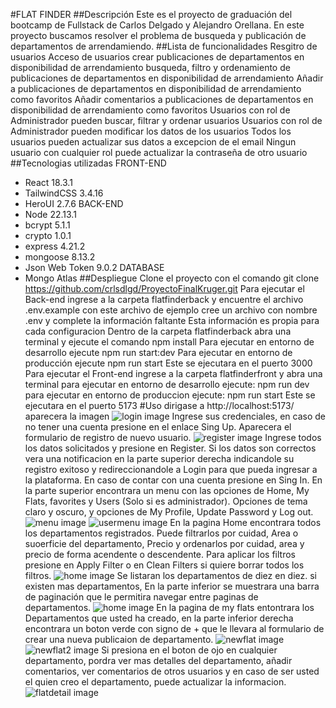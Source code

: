 #FLAT FINDER
##Descripción
Este es el proyecto de graduación del bootcamp de Fullstack de Carlos Delgado y Alejandro Orellana.
En este proyecto buscamos resolver el problema de busqueda y publicación de departamentos de arrendamiendo.
##Lista de funcionalidades
Resgitro de usuarios
Acceso de usuarios
crear publicaciones de departamentos en disponibilidad de arrendamiento
busqueda, filtro y ordenamiento de publicaciones de departamentos en disponibilidad de arrendamiento
Añadir a publicaciones de departamentos en disponibilidad de arrendamiento como favoritos
Añadir comentarios a publicaciones de departamentos en disponibilidad de arrendamiento como favoritos
Usuarios con rol de Administrador pueden buscar, filtrar y ordenar usuarios
Usuarios con rol de Administrador pueden modificar los datos de los usuarios
Todos los usuarios pueden actualizar sus datos a excepcion de el email
Ningun usuario con cualquier rol puede actualizar la contraseña de otro usuario
##Tecnologias utilizadas
FRONT-END
- React 18.3.1
- TailwindCSS 3.4.16
- HeroUI 2.7.6
BACK-END
- Node 22.13.1
- bcrypt 5.1.1
- crypto 1.0.1
- express 4.21.2
- mongoose 8.13.2
- Json Web Token 9.0.2
DATABASE
- Mongo Atlas
##Despliegue
Clone el proyecto con el comando
git clone https://github.com/crlsdlgd/ProyectoFinalKruger.git
Para ejecutar el Back-end ingrese a la carpeta flatfinderback y encuentre el archivo .env.example
con este archivo de ejemplo cree un archivo con nombre .env y complete la información faltante
Esta información es propia para cada configuracion
Dentro de la carpeta flatfinderback abra una terminal y ejecute el comando
npm install
Para ejecutar en entorno de desarrollo ejecute
npm run start:dev
Para ejecutar en entorno de producción ejecute
npm run start
Este se ejecutara en el puerto 3000
Para ejecutar el Front-end ingrese a la carpeta flatfinderfront y abra una terminal 
para ejecutar en entorno de desarrollo ejecute:
npm run dev
para ejecutar en entorno de produccion ejecute:
npm run start
Este se ejecutara en el puerto 5173
#Uso
dirigase a http://localhost:5173/
aparecera la imagen
![login image](flatfinderfront/public/assets/login.png)
Ingrese sus credenciales, en caso de no tener una cuenta presione en el enlace Sing Up.
Aparecera el formulario de registro de nuevo usuario.
![register image](flatfinderfront/public/assets/register.png)
Ingrese todos los datos solicitados y presione en Register. Si los datos son correctos vera una notificacion en la parte superior derecha indicandole su registro exitoso y redireccionandole a Login para que pueda ingresar a la plataforma. En caso de contar con una cuenta presione en Sing In.
En la parte superior encontrara un menu con las opciones de Home, My Flats, favorites y Users (Solo si es administrador). Opciones de tema claro y oscuro, y opciones de My Profile, Update Password y Log out.
![menu image](flatfinderfront/public/assets/menu.png)
![usermenu image](flatfinderfront/public/assets/usermenu.png)
En la pagina Home encontrara todos los departamentos registrados. Puede filtrarlos por cuidad, Area o suoerficie del departamento, Precio y ordenarlos por cuidad, area y precio de forma acendente o descendente. Para aplicar los filtros presione en Apply Filter o en Clean Filters si quiere borrar todos los filtros.
![home image](flatfinderfront/public/assets/home1.png)
Se listaran los departamentos de diez en diez. si existen mas departamentos, En la parte inferior se muestrara una barra de paginación que le permitira navegar entre paginas de departamentos.
![home image](flatfinderfront/public/assets/home2.png)
En la pagina de my flats entontrara los Departamentos que usted ha creado, en la parte inferior derecha encontrara un boton verde con signo de + que le llevara al formulario de crear una nueva publicaion de departamento.
![newflat image](flatfinderfront/public/assets/newflat.png)
![newflat2 image](flatfinderfront/public/assets/newflat2.png)
Si presiona en el boton de ojo en cualquier departamento, pordra ver mas detalles del departamento, añadir comentarios, ver comentarios de otros usuarios y en caso de ser usted el quien creo el departamento, puede actualizar la informacion. 
![flatdetail image](flatfinderfront/public/assets/flatdetail.png)

